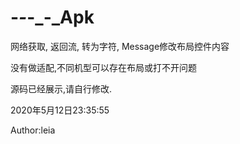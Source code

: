 # -_-_-_-_Apk
网络获取,
返回流,
转为字符,
Message修改布局控件内容


没有做适配,不同机型可以存在布局或打不开问题

源码已经展示,请自行修改.

2020年5月12日23:35:55

Author:leia
